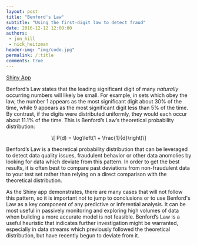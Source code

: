 ```yaml
---
layout: post
title: "Benford's Law"
subtitle: "Using the first-digit law to detect fraud"
date: 2016-12-12 12:00:00
authors: 
 - jon_hill
 - nick_heitzman
header-img: "img/code.jpg"
permalink: /:title
comments: true
---
```


<!-- <iframe src="http://162.243.127.129/shiny/benford/" width="1200px" height="700px"> </iframe> -->
[Shiny App](http://162.243.127.129/shiny/benford/)

Benford’s Law states that the leading significant digit of many *naturally* occurring numbers will likely be small. For example, in sets which obey the law, the number 1 appears as the most significant digit about 30% of the time, while 9 appears as the most significant digit less than 5% of the time. By contrast, if the digits were distributed uniformly, they would each occur about 11.1% of the time. This is Benford’s Law’s theoretical probability distribution:

<p><span class="math display">\[ P(d) = \log\left(1 + \frac{1}{d}\right)\]</span></p>

Benford’s Law is a theoretical probability distribution that can be leveraged to detect data quality issues, fraudulent behavior or other data anomolies by looking for data which deviate from this pattern. In order to get the best results, it is often best to compare past deviations from non-fraudulent data to your test set rather than relying on a direct comparison with the theoretical distribution. 

As the Shiny app demonstrates, there are many cases that will not follow this pattern, so it is important not to jump to conclusions or to use Benford's Law as a key component of any predictive or inferential analysis. It can be most useful in passively monitoring and exploring high volumes of data when building a more accurate model is not feasible. Benford’s Law is a useful heuristic that indicates further investigation might be warranted, especially in data streams which previously followed the theoretical distribution, but have recently begun to deviate from it.

<!-- dynamically load mathjax for compatibility with self-contained -->
<script>
  (function () {
    var script = document.createElement("script");
    script.type = "text/javascript";
    script.src  = "https://cdn.mathjax.org/mathjax/latest/MathJax.js?config=TeX-AMS-MML_HTMLorMML";
    document.getElementsByTagName("head")[0].appendChild(script);
  })();
</script>
